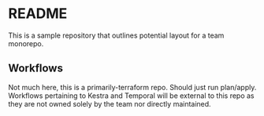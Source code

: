 # README

This is a sample repository that outlines potential layout for a team monorepo.

## Workflows

Not much here, this is a primarily-terraform repo. Should just run plan/apply. Workflows pertaining to Kestra and Temporal will be external to this repo as they are not owned solely by the team nor directly maintained. 